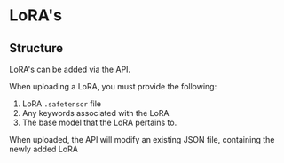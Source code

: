 # LoRA's
## Structure
LoRA's can be added via the API.

When uploading a LoRA, you must provide the following:
1. LoRA `.safetensor` file
2. Any keywords associated with the LoRA
3. The base model that the LoRA pertains to.

When uploaded, the API will modify an existing JSON file, containing the newly added LoRA